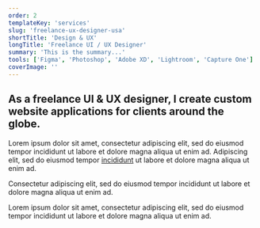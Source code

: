 ```yaml
---
order: 2
templateKey: 'services'
slug: 'freelance-ux-designer-usa'
shortTitle: 'Design & UX'
longTitle: 'Freelance UI / UX Designer'
summary: 'This is the summary...'
tools: ['Figma', 'Photoshop', 'Adobe XD', 'Lightroom', 'Capture One']
coverImage: ''
---
```


## As a freelance <span>UI & UX designer</span>, I create custom website applications for clients around the globe.

Lorem ipsum dolor sit amet, consectetur adipiscing elit, sed do eiusmod tempor incididunt ut labore et dolore magna aliqua ut enim ad. Adipiscing elit, sed do eiusmod tempor [incididunt](/freelance-web-developer-usa/ 'Developer') ut labore et dolore magna aliqua ut enim ad.

Consectetur adipiscing elit, sed do eiusmod tempor incididunt ut labore et dolore magna aliqua ut enim ad.

Lorem ipsum dolor sit amet, consectetur adipiscing elit, sed do eiusmod tempor incididunt ut labore et dolore magna aliqua ut enim ad.
